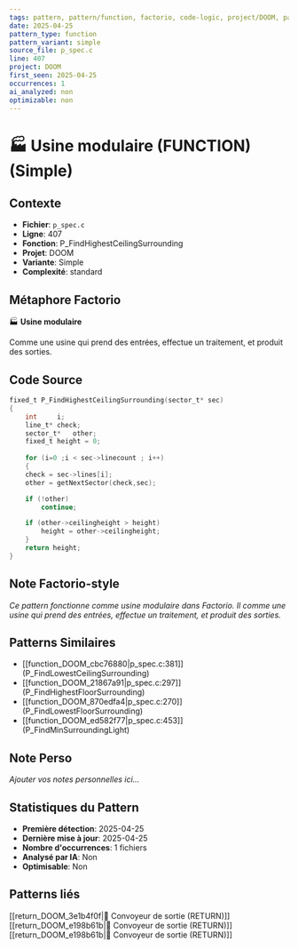 ```yaml
---
tags: pattern, pattern/function, factorio, code-logic, project/DOOM, pattern/variant/simple
date: 2025-04-25
pattern_type: function
pattern_variant: simple
source_file: p_spec.c
line: 407
project: DOOM
first_seen: 2025-04-25
occurrences: 1
ai_analyzed: non
optimizable: non
---
```


# 🏭 Usine modulaire (FUNCTION) (Simple)

## Contexte
- **Fichier**: `p_spec.c`
- **Ligne**: 407
- **Fonction**: P_FindHighestCeilingSurrounding
- **Projet**: DOOM
- **Variante**: Simple
- **Complexité**: standard

## Métaphore Factorio
🏭 **Usine modulaire**

Comme une usine qui prend des entrées, effectue un traitement, et produit des sorties.

## Code Source
```c
fixed_t	P_FindHighestCeilingSurrounding(sector_t* sec)
{
    int		i;
    line_t*	check;
    sector_t*	other;
    fixed_t	height = 0;
	
    for (i=0 ;i < sec->linecount ; i++)
    {
	check = sec->lines[i];
	other = getNextSector(check,sec);

	if (!other)
	    continue;

	if (other->ceilingheight > height)
	    height = other->ceilingheight;
    }
    return height;
}
```

## Note Factorio-style
*Ce pattern fonctionne comme usine modulaire dans Factorio. Il comme une usine qui prend des entrées, effectue un traitement, et produit des sorties.*

## Patterns Similaires
- [[function_DOOM_cbc76880|p_spec.c:381]] (P_FindLowestCeilingSurrounding)
- [[function_DOOM_21867a91|p_spec.c:297]] (P_FindHighestFloorSurrounding)
- [[function_DOOM_870edfa4|p_spec.c:270]] (P_FindLowestFloorSurrounding)
- [[function_DOOM_ed582f77|p_spec.c:453]] (P_FindMinSurroundingLight)

## Note Perso
*Ajouter vos notes personnelles ici...*

## Statistiques du Pattern
- **Première détection**: 2025-04-25
- **Dernière mise à jour**: 2025-04-25
- **Nombre d'occurrences**: 1 fichiers
- **Analysé par IA**: Non
- **Optimisable**: Non

## Patterns liés
[[return_DOOM_3e1b4f0f|🚚 Convoyeur de sortie (RETURN)]]
[[return_DOOM_e198b61b|🚚 Convoyeur de sortie (RETURN)]]
[[return_DOOM_e198b61b|🚚 Convoyeur de sortie (RETURN)]]
